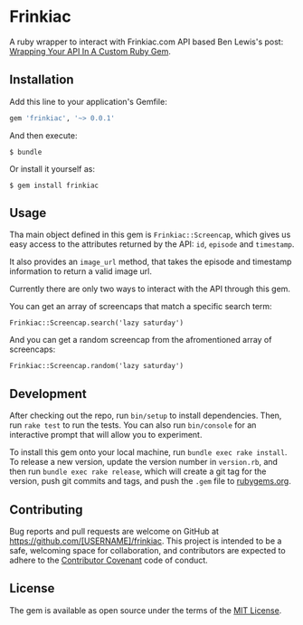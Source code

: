 # Frinkiac

A ruby wrapper to interact with Frinkiac.com API based Ben Lewis's post: [Wrapping Your API In A Custom Ruby Gem](https://blog.engineyard.com/2014/wrapping-your-api-in-a-ruby-gem).

## Installation

Add this line to your application's Gemfile:

```ruby
gem 'frinkiac', '~> 0.0.1'
```

And then execute:

    $ bundle

Or install it yourself as:

    $ gem install frinkiac

## Usage

Tha main object defined in this gem is ```Frinkiac::Screencap```, which gives us easy access to the attributes returned by the API: ```id```, ```episode``` and ```timestamp```.

It also provides an ```image_url``` method, that takes the episode and timestamp information to return a valid image url.


Currently there are only two ways to interact with the API through this gem.

You can get an array of screencaps that match a specific search term:

```
Frinkiac::Screencap.search('lazy saturday')
```


And you can get a random screencap from the afromentioned array of screencaps:

```
Frinkiac::Screencap.random('lazy saturday')
```

## Development

After checking out the repo, run `bin/setup` to install dependencies. Then, run `rake test` to run the tests. You can also run `bin/console` for an interactive prompt that will allow you to experiment.

To install this gem onto your local machine, run `bundle exec rake install`. To release a new version, update the version number in `version.rb`, and then run `bundle exec rake release`, which will create a git tag for the version, push git commits and tags, and push the `.gem` file to [rubygems.org](https://rubygems.org).

## Contributing

Bug reports and pull requests are welcome on GitHub at https://github.com/[USERNAME]/frinkiac. This project is intended to be a safe, welcoming space for collaboration, and contributors are expected to adhere to the [Contributor Covenant](contributor-covenant.org) code of conduct.


## License

The gem is available as open source under the terms of the [MIT License](http://opensource.org/licenses/MIT).

